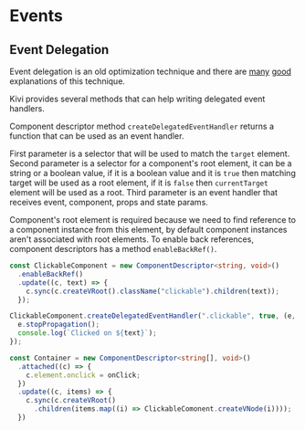 # Events

## Event Delegation

Event delegation is an old optimization technique and there are [many](https://davidwalsh.name/event-delegate)
[good](https://learn.jquery.com/events/event-delegation/) explanations of this technique.

Kivi provides several methods that can help writing delegated event handlers.

Component descriptor method `createDelegatedEventHandler` returns a function that can be used as an event handler.

First parameter is a selector that will be used to match the `target` element. Second parameter is a selector for a
component's root element, it can be a string or a boolean value, if it is a boolean value and it is `true` then
matching target will be used as a root element, if it is `false` then `currentTarget` element will be used as a root.
Third parameter is an event handler that receives event, component, props and state params.

Component's root element is required because we need to find reference to a component instance from this element, by
default component instances aren't associated with root elements. To enable back references, component descriptors has
a method `enableBackRef()`.

```ts
const ClickableComponent = new ComponentDescriptor<string, void>()
  .enableBackRef()
  .update((c, text) => {
    c.sync(c.createVRoot().className("clickable").children(text));
  });

ClickableComponent.createDelegatedEventHandler(".clickable", true, (e, c, text) => {
  e.stopPropagation();
  console.log(`Clicked on ${text}`);
});

const Container = new ComponentDescriptor<string[], void>()
  .attached((c) => {
    c.element.onclick = onClick;
  })
  .update((c, items) => {
    c.sync(c.createVRoot()
      .children(items.map((i) => ClickableComonent.createVNode(i))));
  })
```